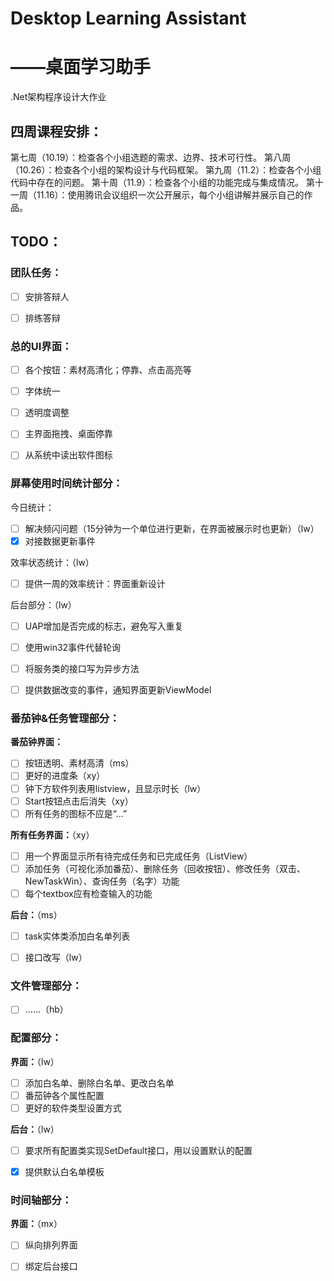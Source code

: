 # Desktop Learning Assistant

# 											——桌面学习助手

.Net架构程序设计大作业



## 四周课程安排：

第七周（10.19）：检查各个小组选题的需求、边界、技术可行性。
第八周（10.26）：检查各个小组的架构设计与代码框架。
第九周（11.2）：检查各个小组代码中存在的问题。
第十周（11.9）：检查各个小组的功能完成与集成情况。
第十一周（11.16）：使用腾讯会议组织一次公开展示，每个小组讲解并展示自己的作品。



## TODO：

### 团队任务：

- [ ] 安排答辩人
- [ ] 排练答辩



### 总的UI界面：

- [ ] 各个按钮：素材高清化；停靠、点击高亮等
- [ ] 字体统一
- [ ] 透明度调整
- [ ] 主界面拖拽、桌面停靠
- [ ] 从系统中读出软件图标



### 屏幕使用时间统计部分：

今日统计：

- [ ] 解决频闪问题（15分钟为一个单位进行更新，在界面被展示时也更新）（lw）
- [x] 对接数据更新事件

效率状态统计：（lw）

- [ ] 提供一周的效率统计：界面重新设计

后台部分：（lw）

- [ ] UAP增加是否完成的标志，避免写入重复
- [ ] 使用win32事件代替轮询
- [ ] 将服务类的接口写为异步方法
- [ ] 提供数据改变的事件，通知界面更新ViewModel



### 番茄钟&任务管理部分：

**番茄钟界面：**

- [ ] 按钮透明、素材高清（ms）
- [ ] 更好的进度条（xy）
- [ ] 钟下方软件列表用listview，且显示时长（lw）
- [ ] Start按钮点击后消失（xy）
- [ ] 所有任务的图标不应是“…”

**所有任务界面：**（xy）

- [ ] 用一个界面显示所有待完成任务和已完成任务（ListView）
- [ ] 添加任务（可视化添加番茄）、删除任务（回收按钮）、修改任务（双击、NewTaskWin）、查询任务（名字）功能
- [ ] 每个textbox应有检查输入的功能

**后台：**（ms）

- [ ] task实体类添加白名单列表
- [ ] 接口改写（lw）



### 文件管理部分：

- [ ] ……（hb）



### 配置部分：

**界面：**（lw）

- [ ] 添加白名单、删除白名单、更改白名单
- [ ] 番茄钟各个属性配置
- [ ] 更好的软件类型设置方式

**后台：**（lw）

- [ ] 要求所有配置类实现SetDefault接口，用以设置默认的配置
- [x] 提供默认白名单模板



### 时间轴部分：

**界面：**（mx）

- [ ] 纵向排列界面
- [ ] 绑定后台接口

